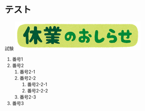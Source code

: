 # テスト 

 

試験
![説明文](./oshirase_kyuugyou.png  "ポップアップ文字") 

1. 番号1 
1. 番号2 
   1. 番号2-1 
   1. 番号2-2 
      1. 番号2-2-1 
      1. 番号2-2-2 
   1. 番号2-3 
1. 番号3 

